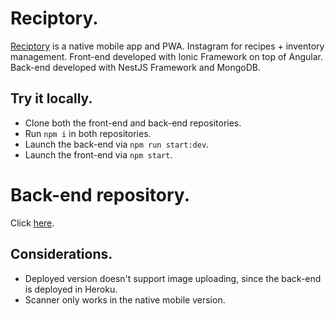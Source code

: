 # Reciptory.

[Reciptory](https://reciptory.firebaseapp.com/) is a native mobile app and PWA.
Instagram for recipes + inventory management.
Front-end developed with Ionic Framework on top of Angular.
Back-end developed with NestJS Framework and MongoDB.

## Try it locally.

- Clone both the front-end and back-end repositories.
- Run `npm i` in both repositories.
- Launch the back-end via `npm run start:dev`.
- Launch the front-end via `npm start`.

# Back-end repository.
Click [here](https://github.com/Byterrers/reciptory-backend).

## Considerations.

- Deployed version doesn't support image uploading, since the back-end is deployed in Heroku.
- Scanner only works in the native mobile version.
